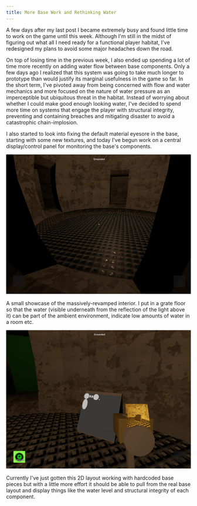 ```yaml
---
title: More Base Work and Rethinking Water
---
```


A few days after my last post I became extremely busy and found little time to work on the game until this week. Although I'm still in the midst of figuring out what all I need ready for a functional player habitat, I've redesigned my plans to avoid some major headaches down the road.

On top of losing time in the previous week, I also ended up spending a lot of time more recently on adding water flow between base components. Only a few days ago I realized that this system was going to take much longer to prototype than would justify its marginal usefulness in the game so far. In the short term, I've pivoted away from being concerned with flow and water mechanics and more focused on the nature of water pressure as an imperceptible but ubiquitous threat in the habitat. Instead of worrying about whether I could make good enough looking water, I've decided to spend more time on systems that engage the player with structural integrity, preventing and containing breaches and mitigating disaster to avoid a catastrophic chain-implosion.

I also started to look into fixing the default material eyesore in the base, starting with some new textures, and today I've begun work on a central display/control panel for monitoring the base's components.

![A screenshot of the new textures slapped onto the flat walls and ceiling of a room, with the solid floor replaced with a transparent metal grate.](/../assets/images/blog/0003/new_textures.png)

A small showcase of the massively-revamped interior. I put in a grate floor so that the water (visible underneath from the reflection of the light above it) can be part of the ambient environment, indicate low amounts of water in a room etc. 

![A screenshot of a work-in-progress control panel screen and a diagram view of the base componets.](/../assets/images/blog/0003/control_panel_wip.png)

Currently I've just gotten this 2D layout working with hardcoded base pieces but with a little more effort it should be able to pull from the real base layout and display things like the water level and structural integrity of each component.